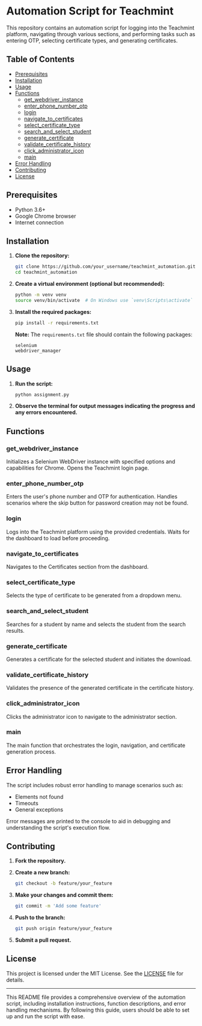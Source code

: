 # Automation Script for Teachmint

This repository contains an automation script for logging into the Teachmint platform, navigating through various sections, and performing tasks such as entering OTP, selecting certificate types, and generating certificates.

## Table of Contents
- [Prerequisites](#prerequisites)
- [Installation](#installation)
- [Usage](#usage)
- [Functions](#functions)
  - [get_webdriver_instance](#get_webdriver_instance)
  - [enter_phone_number_otp](#enter_phone_number_otp)
  - [login](#login)
  - [navigate_to_certificates](#navigate_to_certificates)
  - [select_certificate_type](#select_certificate_type)
  - [search_and_select_student](#search_and_select_student)
  - [generate_certificate](#generate_certificate)
  - [validate_certificate_history](#validate_certificate_history)
  - [click_administrator_icon](#click_administrator_icon)
  - [main](#main)
- [Error Handling](#error-handling)
- [Contributing](#contributing)
- [License](#license)

## Prerequisites

- Python 3.6+
- Google Chrome browser
- Internet connection

## Installation

1. **Clone the repository:**

    ```bash
    git clone https://github.com/your_username/teachmint_automation.git
    cd teachmint_automation
    ```

2. **Create a virtual environment (optional but recommended):**

    ```bash
    python -m venv venv
    source venv/bin/activate  # On Windows use `venv\Scripts\activate`
    ```

3. **Install the required packages:**

    ```bash
    pip install -r requirements.txt
    ```

    **Note:** The `requirements.txt` file should contain the following packages:

    ```
    selenium
    webdriver_manager
    ```

## Usage

1. **Run the script:**

    ```bash
    python assignment.py
    ```

2. **Observe the terminal for output messages indicating the progress and any errors encountered.**

## Functions

### get_webdriver_instance

Initializes a Selenium WebDriver instance with specified options and capabilities for Chrome. Opens the Teachmint login page.

### enter_phone_number_otp

Enters the user's phone number and OTP for authentication. Handles scenarios where the skip button for password creation may not be found.

### login

Logs into the Teachmint platform using the provided credentials. Waits for the dashboard to load before proceeding.

### navigate_to_certificates

Navigates to the Certificates section from the dashboard.

### select_certificate_type

Selects the type of certificate to be generated from a dropdown menu.

### search_and_select_student

Searches for a student by name and selects the student from the search results.

### generate_certificate

Generates a certificate for the selected student and initiates the download.

### validate_certificate_history

Validates the presence of the generated certificate in the certificate history.

### click_administrator_icon

Clicks the administrator icon to navigate to the administrator section.

### main

The main function that orchestrates the login, navigation, and certificate generation process.

## Error Handling

The script includes robust error handling to manage scenarios such as:

- Elements not found
- Timeouts
- General exceptions

Error messages are printed to the console to aid in debugging and understanding the script's execution flow.

## Contributing

1. **Fork the repository.**
2. **Create a new branch:**

    ```bash
    git checkout -b feature/your_feature
    ```

3. **Make your changes and commit them:**

    ```bash
    git commit -m 'Add some feature'
    ```

4. **Push to the branch:**

    ```bash
    git push origin feature/your_feature
    ```

5. **Submit a pull request.**

## License

This project is licensed under the MIT License. See the [LICENSE](LICENSE) file for details.

---

This README file provides a comprehensive overview of the automation script, including installation instructions, function descriptions, and error handling mechanisms. By following this guide, users should be able to set up and run the script with ease.
